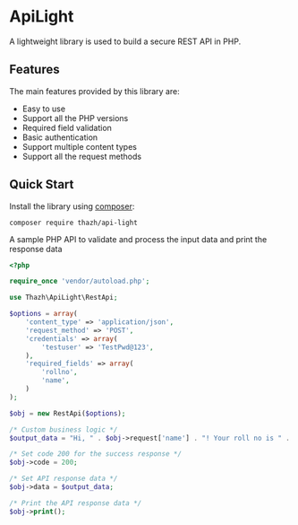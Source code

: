 # ApiLight
A lightweight library is used to build a secure REST API in PHP.

Features
--------

The main features provided by this library are:

 * Easy to use
 * Support all the PHP versions
 * Required field validation
 * Basic authentication
 * Support multiple content types
 * Support all the request methods

Quick Start
-----------

Install the library using [composer](https://getcomposer.org):

    composer require thazh/api-light

A sample PHP API to validate and process the input data and print the response data
```php
<?php

require_once 'vendor/autoload.php';

use Thazh\ApiLight\RestApi;

$options = array(
    'content_type' => 'application/json',
    'request_method' => 'POST',
    'credentials' => array(
        'testuser' => 'TestPwd@123',
    ),
    'required_fields' => array(
        'rollno',
        'name',
    )
);

$obj = new RestApi($options);

/* Custom business logic */
$output_data = "Hi, " . $obj->request['name'] . "! Your roll no is " . $obj->request['rollno'];

/* Set code 200 for the success response */
$obj->code = 200;

/* Set API response data */
$obj->data = $output_data;

/* Print the API response data */
$obj->print();

```
